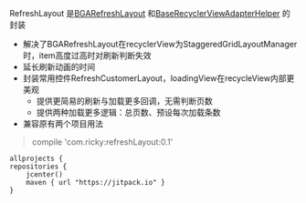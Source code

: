 RefreshLayout 是[BGARefreshLayout](https://github.com/bingoogolapple/BGARefreshLayout-Android "BGARefreshLayout") 和[BaseRecyclerViewAdapterHelper](https://github.com/CymChad/BaseRecyclerViewAdapterHelper "BaseRecyclerViewAdapterHelper") 的封装

- 解决了BGARefreshLayout在recyclerView为StaggeredGridLayoutManager时，item高度过高时对刷新判断失效
- 延长刷新动画的时间
- 封装常用控件RefreshCustomerLayout，loadingView在recycleView内部更美观
	- 提供更简易的刷新与加载更多回调，无需判断页数
	- 提供两种加载更多逻辑：总页数、预设每次加载条数
- 兼容原有两个项目用法

> compile 'com.ricky:refreshLayout:0.1'

	allprojects {
    repositories {
        jcenter()
        maven { url "https://jitpack.io" }
    }
   